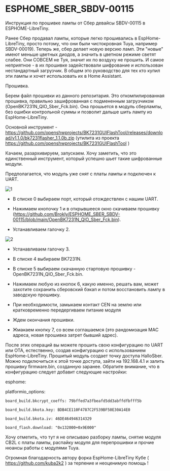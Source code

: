 # ESPHOME_SBER_SBDV-00115
Инструкция по прошивке лампы от Сбер девайсы SBDV-00115 в ESPHOME-LibreTiny.

Ранее Сбер продавал лампы, которые легко прошивались в EspHome-LibreTiny, просто потому, что они были чистокровная Tuya, например SBDV-00019). Теперь же, сбер делает новую версию ламп. Эти "новые" имеют меньше цветных диодов, а значить в цветном режиме светят слабее. Они СОВСЕМ не Туя, значит их по воздуху не прошить. И самое неприятное - в их прошивке задействовали шифрование и использован нестандартный загрузчик. 
В общем это руководство для тех кто купил эти лампы и хочет использовать их в Home Assistant.

Прошивка. 

Берем файл прошивки из данного репозитария. Это откомпилированная прошивка, правильно зашифрованная с подмененным загрузчикoм (OpenBK7231N_QIO_Sber_Fck.bin). Она прошьется в модуль сберлампы, без ошибки контрольной суммы и позволит дальше шить лампу из EspHome-LibreTiny.

Основной инструмент - https://github.com/openshwprojects/BK7231GUIFlashTool/releases/download/v1.1.0/bk7231flasher_1.1.0b.zip (утилита из проекта https://github.com/openshwprojects/BK7231GUIFlashTool )

Качаем, разархивируем, запускаем. Хочу заметить, что это единственный инструмент, который успешно шьет такие шифрованные модули.

Предполагается, что модуль уже снят с платы лампы и подключен к UART.

![1](https://github.com/Brokly/ESPHOME_SBER_SBDV-00115/assets/11642286/038dcfdd-28ec-47f7-a28a-43707a03ec44)

- В списке 0 выбираем порт, который отождествлен с нашим UART.

- Нажимаем кнопочку 1 и в открывшееся окно скачиваем прошивку (https://github.com/Brokly/ESPHOME_SBER_SBDV-00115/blob/main/OpenBK7231N_QIO_Sber_Fck.bin).

- Устанавливаем галочку 2.  

![2](https://github.com/Brokly/ESPHOME_SBER_SBDV-00115/assets/11642286/4455d89b-a3e1-454d-8c4f-064be06d1f9f)

- Устанавливаем галочку 3.

- В списке 4 выбираем BK7231N.

- В списке 5 выбираем скачанную стартовую прошивку - OpenBK7231N_QIO_Sber_Fck.bin.

- Нажимаем любую из кнопок 6, какую именно, решать вам, может захотите сохранить сберовский бэкап и потом восстановить лампу в заводскую прошивку.

- При необходимости, замыкаем контакт CEN на землю или кратковременно передергиваем питание модуля

- Ждем окончания прошивки.

- Жмакаем кнопку 7, со всем соглашаемся (это рандомизация MAC адреса, новая прошивка затрет бывший адрес).

После этих операций вы можете прошить свою конфигурацию по UART или OTA, естественно, создав конфигурацию с использованием EspHome-LibreTiny. Прошитый модуль создает точку доступа HalloSber. Можно подключиться к этой точке доступа, зайти на 192.168.4.1 и залить прошивку firmware.bin, созданную заранее. Обратите внимание, что в конфигурацию следует добавит следующие настройки:

esphome:

  platformio_options:
  
    board_build.bkcrypt_coeffs: 79bffed7a3fbeafd5dd3abffdfbfff5b
    
    board_build.bkota.key: BDB4CE110F4787C2F539BF50E30A14E0
    
    board_build.bkota.iv: 46DE464946314329
    
    board_flash.download: "0x132000+0x9E000"
    

Хочу отметить, что тут я не описываю разборку лампы, снятие модуля CB2L c платы лампы, распайку модуля для перепрошивки и прочие нюансы работы с модулями Tuya. 

Огромная благодарность автору форка EspHome-LibreTiny Кубе ( https://github.com/kuba2k2 ) за терпение и неоценимую помощь !
